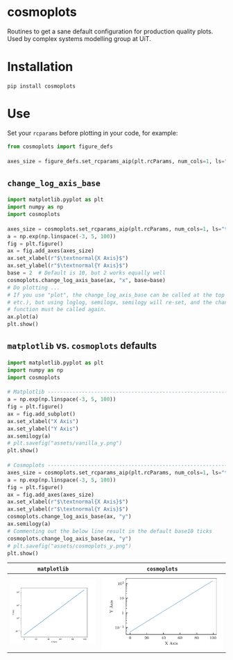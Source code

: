 # cosmoplots
Routines to get a sane default configuration for production quality plots. Used by complex systems modelling group at UiT.

# Installation
```
pip install cosmoplots
```
# Use
Set your `rcparams` before plotting in your code, for example:
```Python
from cosmoplots import figure_defs

axes_size = figure_defs.set_rcparams_aip(plt.rcParams, num_cols=1, ls="thin")
```

## `change_log_axis_base`

```python
import matplotlib.pyplot as plt
import numpy as np
import cosmoplots

axes_size = cosmoplots.set_rcparams_aip(plt.rcParams, num_cols=1, ls="thin")
a = np.exp(np.linspace(-3, 5, 100))
fig = plt.figure()
ax = fig.add_axes(axes_size)
ax.set_xlabel(r"$\textnormal{X Axis}$")
ax.set_ylabel(r"$\textnormal{Y Axis}$")
base = 2  # Default is 10, but 2 works equally well
cosmoplots.change_log_axis_base(ax, "x", base=base)
# Do plotting ...
# If you use "plot", the change_log_axis_base can be called at the top (along with add_axes
# etc.), but using loglog, semilogx, semilogy will re-set, and the change_log_axis_base
# function must be called again.
ax.plot(a)
plt.show()
```

## `matplotlib` vs. `cosmoplots` defaults

```python
import matplotlib.pyplot as plt
import numpy as np
import cosmoplots

# Matplotlib --------------------------------------------------------------------------- #
a = np.exp(np.linspace(-3, 5, 100))
fig = plt.figure()
ax = fig.add_subplot()
ax.set_xlabel("X Axis")
ax.set_ylabel("Y Axis")
ax.semilogy(a)
# plt.savefig("assets/vanilla_y.png")
plt.show()

# Cosmoplots --------------------------------------------------------------------------- #
axes_size = cosmoplots.set_rcparams_aip(plt.rcParams, num_cols=1, ls="thin")
a = np.exp(np.linspace(-3, 5, 100))
fig = plt.figure()
ax = fig.add_axes(axes_size)
ax.set_xlabel(r"$\textnormal{X Axis}$")
ax.set_ylabel(r"$\textnormal{Y Axis}$")
cosmoplots.change_log_axis_base(ax, "y")
ax.semilogy(a)
# Commenting out the below line result in the default base10 ticks
cosmoplots.change_log_axis_base(ax, "y")
# plt.savefig("assets/cosmoplots_y.png")
plt.show()
```

| `matplotlib` | `cosmoplots` |
| :--------: | :--------: |
| ![vanilla matplotlib](./assets/vanilla_y.png) | ![cosmoplots](./assets/cosmoplots_y.png) |
